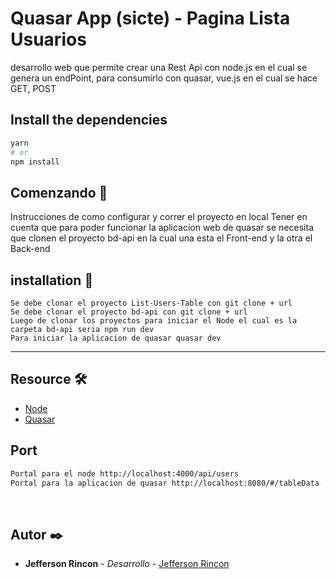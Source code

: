 #  Quasar App (sicte) - Pagina Lista Usuarios

desarrollo web que permite crear una Rest Api con node.js en el cual se genera un endPoint, para consumirlo con quasar, vue.js en el cual se hace GET, POST

## Install the dependencies
```bash
yarn
# or
npm install
```

##  Comenzando 🚀

Instrucciones de como configurar y correr el proyecto en local
Tener en cuenta que para poder funcionar la aplicacion web de quasar se necesita que clonen el proyecto bd-api en la cual una esta el Front-end y la otra el Back-end

##  installation  🔧

```
Se debe clonar el proyecto List-Users-Table con git clone + url
Se debe clonar el proyecto bd-api con git clone + url
Luego de clonar los proyectos para iniciar el Node el cual es la carpeta bd-api seria npm run dev
Para iniciar la aplicacion de quasar quasar dev
```



----------


##  Resource 🛠️

*  [Node](https://nodejs.org/es/)
*  [Quasar](https://quasar.dev/) 
​
##  Port

```sh
Portal para el node http://localhost:4000/api/users
Portal para la aplicacion de quasar http://localhost:8080/#/tableData
```
​
##  Autor  ✒️

*  **Jefferson  Rincon**  -  *Desarrollo*  -  [Jefferson  Rincon](https://github.com/jarincon305)
